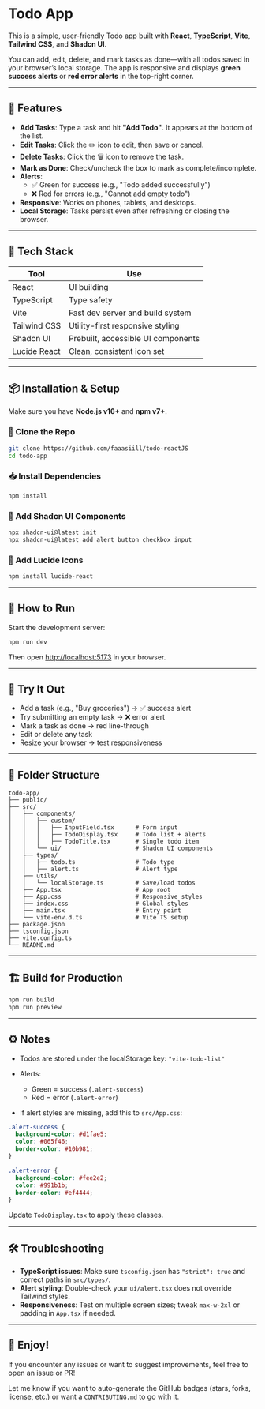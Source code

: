 # Todo App

This is a simple, user-friendly Todo app built with **React**, **TypeScript**, **Vite**, **Tailwind CSS**, and **Shadcn UI**.

You can add, edit, delete, and mark tasks as done—with all todos saved in your browser’s local storage. The app is responsive and displays **green success alerts** or **red error alerts** in the top-right corner.

---

## 🚀 Features

- **Add Tasks**: Type a task and hit **"Add Todo"**. It appears at the bottom of the list.
- **Edit Tasks**: Click the ✏️ icon to edit, then save or cancel.
- **Delete Tasks**: Click the 🗑️ icon to remove the task.
- **Mark as Done**: Check/uncheck the box to mark as complete/incomplete.
- **Alerts**:
  - ✅ Green for success (e.g., "Todo added successfully")
  - ❌ Red for errors (e.g., "Cannot add empty todo")
- **Responsive**: Works on phones, tablets, and desktops.
- **Local Storage**: Tasks persist even after refreshing or closing the browser.

---

## 🧰 Tech Stack

| Tool         | Use                                |
|--------------|-------------------------------------|
| React        | UI building                         |
| TypeScript   | Type safety                         |
| Vite         | Fast dev server and build system    |
| Tailwind CSS | Utility-first responsive styling    |
| Shadcn UI    | Prebuilt, accessible UI components  |
| Lucide React | Clean, consistent icon set          |

---

## 📦 Installation & Setup

Make sure you have **Node.js v16+** and **npm v7+**.

### 🔧 Clone the Repo

```bash
git clone https://github.com/faaasiill/todo-reactJS
cd todo-app
````

### 📥 Install Dependencies

```bash
npm install
```

### 🎨 Add Shadcn UI Components

```bash
npx shadcn-ui@latest init
npx shadcn-ui@latest add alert button checkbox input
```

### 🔔 Add Lucide Icons

```bash
npm install lucide-react
```

---

## 🧪 How to Run

Start the development server:

```bash
npm run dev
```

Then open [http://localhost:5173](http://localhost:5173) in your browser.

---

## 🧪 Try It Out

* Add a task (e.g., "Buy groceries") → ✅ success alert
* Try submitting an empty task → ❌ error alert
* Mark a task as done → red line-through
* Edit or delete any task
* Resize your browser → test responsiveness

---

## 📁 Folder Structure

```
todo-app/
├── public/
├── src/
│   ├── components/
│   │   ├── custom/
│   │   │   ├── InputField.tsx      # Form input
│   │   │   ├── TodoDisplay.tsx     # Todo list + alerts
│   │   │   ├── TodoTitle.tsx       # Single todo item
│   │   └── ui/                     # Shadcn UI components
│   ├── types/
│   │   ├── todo.ts                 # Todo type
│   │   ├── alert.ts                # Alert type
│   ├── utils/
│   │   └── localStorage.ts         # Save/load todos
│   ├── App.tsx                     # App root
│   ├── App.css                     # Responsive styles
│   ├── index.css                   # Global styles
│   ├── main.tsx                    # Entry point
│   └── vite-env.d.ts               # Vite TS setup
├── package.json
├── tsconfig.json
├── vite.config.ts
└── README.md
```

---

## 🏗️ Build for Production

```bash
npm run build
npm run preview
```

---

## ⚙️ Notes

* Todos are stored under the localStorage key: `"vite-todo-list"`
* Alerts:

  * Green = success (`.alert-success`)
  * Red = error (`.alert-error`)
* If alert styles are missing, add this to `src/App.css`:

```css
.alert-success {
  background-color: #d1fae5;
  color: #065f46;
  border-color: #10b981;
}

.alert-error {
  background-color: #fee2e2;
  color: #991b1b;
  border-color: #ef4444;
}
```

Update `TodoDisplay.tsx` to apply these classes.

---

## 🛠️ Troubleshooting

* **TypeScript issues**: Make sure `tsconfig.json` has `"strict": true` and correct paths in `src/types/`.
* **Alert styling**: Double-check your `ui/alert.tsx` does not override Tailwind styles.
* **Responsiveness**: Test on multiple screen sizes; tweak `max-w-2xl` or padding in `App.tsx` if needed.

---

## 🎉 Enjoy!

If you encounter any issues or want to suggest improvements, feel free to open an issue or PR!

Let me know if you want to auto-generate the GitHub badges (stars, forks, license, etc.) or want a `CONTRIBUTING.md` to go with it.
